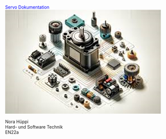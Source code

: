 <span style="color: blue;">Servo Dokumentation</span>
![Servos](image-1.png)

Nora Hüppi  
Hard- und Software Technik  
EN22a